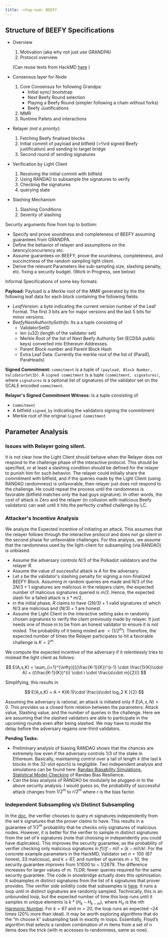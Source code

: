 ```yaml
---
title: -chap-num- BEEFY
---
```


## Structure of BEEFY Specifications

- Overview
    1. Motivation (aka why not just use GRANDPA)
    2. Protocol overview 

    (Can reuse texts from HackMD [here](https://hackmd.io/UsPqx0IATX6yFSxcBLIhHQ?view) )
- Consensus layer for Node 
    1. Core Consensus for following Grandpa:
        - Initial sync/ bootstrap
        - Next Beefy Round selection
        - Playing a Beefy Round (simpler following a chain without forks)
        - Beefy Justifications
    2. MMR
    3. Runtime Pallets and interactions
- Relayer _(not a priority)_:
    1. Fetching Beefy finalised blocks
    2. Initial commit of payload and bitfield (>⅔rd signed Beefy justification) and sending to target bridge
    3. Second round of sending signatures
- Verification by Light Client
    1. Receiving the initial commit with bitfield
    2. Using RANDAO to subsample the signatures to verify
    3. Checking the signatures 
    4. querying state
- Slashing Mechanism
    1. Slashing Conditions
    2. Severity of slashing

Security arguments flow from top to bottom: 
- Specify and prove soundness and completeness of BEEFY assuming guarantees from GRANDPA.
- Define the behavior of relayer and assumptions on the latency/concurrency etc. 
- Assume guarantees on BEEFY, prove the soundness, completeness, and succinctness of the random sampling light client. 
- Derive the relevant Parameters like sub-sampling size, slashing penalty, etc. fixing a security budget. (Work in Progress, see below)


Informal Specifications of some key formats:

**Payload:**
Payload is a Merkle root of the MMR generated by the the following leaf data for each block containing the following fields:
- _LeafVersion_: a byte indicating the current version number of the Leaf Format. The first 3 bits are for major versions and the last 5 bits for minor versions. 
- _BeefyNextAuthoritySetInfo_: Its a a tuple consisting of
    - ValidatorSetID
    - len (u32) (length of the validator set)
    - Merkle Root of the list of Next Beefy Authority Set (ECDSA public keys) converted into Ethereum Addresses. 
    - Parent Block number and Parent Block Hash
    - Extra Leaf Data: Currently the merkle root of the list of (ParaID, ParaHeads)

**Signed Commitment:**
`commitment` is a tuple of `(payload, Block Number, ValidatorSetID)`. A `signed commitment` is a tuple `(commitment, signatures)`, where `signatures` is a optional list of signatures of the validator set on the SCALE encoded `commitment`. 


**Relayer's Signed Commitment Witness:**
Is a tuple consisting of 
- `Commitment`
- A bitfield `signed_by` indicating the validators signing the commitment
- Merkle root of the original `Signed Commitment`



## Parameter Analysis


### Issues with Relayer going silent.

It is not clear how the Light Client should behave when the Relayer does not respond to the challenge phase of the interactive protocol. This should be specified, or at least a slashing condition should be defined for the relayer to punish him for such behavior.  The relayer could initially share the commitment with bitfield, and if the queries made by the Light Client (using RANDAO randomness) is unfavorable, then relayer just does not respond to the challenge. He could repeat the process until the randomness is favorable (bitfield matches only the bad guys signature). In other words, the cost of attack is Zero and the relayer (in collusion with malicious Beefy validators) can wait until it hits the perfectly crafted challenge by LC.

### Attacker's Incentive Analysis 

We analyze the Expected incentive of initiating an attack. This assumes that the relayer follows through the interactive protocol and does not go silent in the second phase for unfavorable challenges. For this analysis, we assume that the randomness used by the light-client for subsampling (via RANDAO) is unbiased. 

- Assume the adversary controls $N/3$ of the Polkadot validators and the relayer $R$.
- Assume the value of successful attack is $A$ for the adversary.
- Let $s$ be the validator's slashing penalty for signing a non-finalized BEEFY Block. Assuming $m$ random queries are made and $N/3$ of the $2N/3 +1$ signatures are malicious in the relayers claim, the expected number of malicious signatures queried is $m/2$. Hence, the expected slash for a failed attack is $s*m/2$.  
- in the initial phase, $R$ claims to have $(2N/3)+1$ valid signatures of which $N/3$ are malicious and $(N/3)+1$ are honest. 
- Assume the Light Client in the interactive setting asks $m$ randomly chosen signatures to verify the claim previously made by relayer. It just needs one of those $m$ to be from an honest validator to ensure it is not misled. The probability of it being misled are $<(1/2^m)$. Therefore, the expected number of times the Relayer participates to hit a favorable challenge is $K=2^m$. 

We compute the expected incentive of the adversary if it relentlessly tries to mislead the light client as follows:

$$
E(A,s,K) = \sum_{i=1}^{\infty}[((\frac{K-1}{K})^{i-1} \cdot \frac{1}{K}\cdot A) + ((\frac{K-1}{K})^{i} \cdot i \cdot \frac{s\cdot m}{2})] 
$$

Simplifying, this results in 

$$
E(A,s,K) = A + K(K-1)\cdot \frac{s\cdot log_2 K }{2}
$$
 
Assuming the adversary is rational, an attack is initiated only if $E(A,s,N) > 0$. This provides us a closed form relation between the parameters: Attack value, Slashing value, and the number of queries in the challenge. Here we are assuming that the slashed validators are able to participate in the upcoming rounds even after being slashed. We may have to model the delay before the adversary regains one-third validators. 

**Pending Tasks:**

- Preliminary analysis of biasing RANDAO shows that the chances are extremely low even if the adversary controls $1/3$ of the stake in Ethereum. Basically, maintaining control over a tail of length $k$ (the last  k blocks in the 32-slot epoch) is negligible. Two independent analysis and simulations can be found here: [Randao Biasability Simulations](https://eth2book.info/capella/part2/building_blocks/randomness/#biasability-analyses), [Statistical Model-Checking](https://core.ac.uk/download/pdf/161954228.pdf) of Randao Bias Resilience. 
- Can the bias analysis of RANDAO be modularly be plugged-in to the above security analysis. I would guess so, the probability of successful attack changes from $1/2^m$ to $r/2^m$ where $r$ is the bias factor. 


### Independent Subsampling v/s Distinct Subsampling

In the [doc](https://hackmd.io/UsPqx0IATX6yFSxcBLIhHQ?view), the verifier chooses to query $m$ signatures independently from the set k signatures that the prover claims to have. This results in a guarantee of  $1/2^m$ probability that he checks only signatures of malicious nodes. 
However, it is better for the verifier to sample m distinct signatures from the set of $k$ signatures (note that choosing $m$ independently you could have duplicates). This improves the security guarantee, as the probability of verifier checking only malicious signatures in $f!/(f-m)! \times (k-m)!/k!$. For the concrete example parameters in the HackMD, Validator set $n =100$ (67 honest, 33 malicious), and $k=67$, and number of queries $m =10$, the security guarantee improves from 1/1000 to ~ 1/2679. The difference increases for larger values of $m$. TLDR; fewer queries required for the same security guarantee. 
The code in snowbridge actually does this optimisation. It subsamples $m$ distinct signatures from the list of $k$ signatures that prover provides. The verifier side solidity code that subsamples is [here](https://github.com/Snowfork/snowbridge/blob/main/core/packages/contracts/src/utils/Bitfield.sol). It runs a loop until $m$ distinct signatures are randomly sampled. Technically, this is an unbounded loop, but the expected number of time this loop runs until it samples m unique elements is $k*(H_k- H_{k-m})$, where $H_n$ is the nth [Harmonic Number](https://en.wikipedia.org/wiki/Harmonic_number). For $k=67$ and $m=20$, the loop runs an expected ~24 times (20% more than ideal). It may be worth exploring algorithms that do the “m choose k” subsampling task in exactly m loops. Essentially, Floyd’s algorithm that selects a random combination of m items from a set of n items does the trick (with m accesses to randomness, same as now). 


